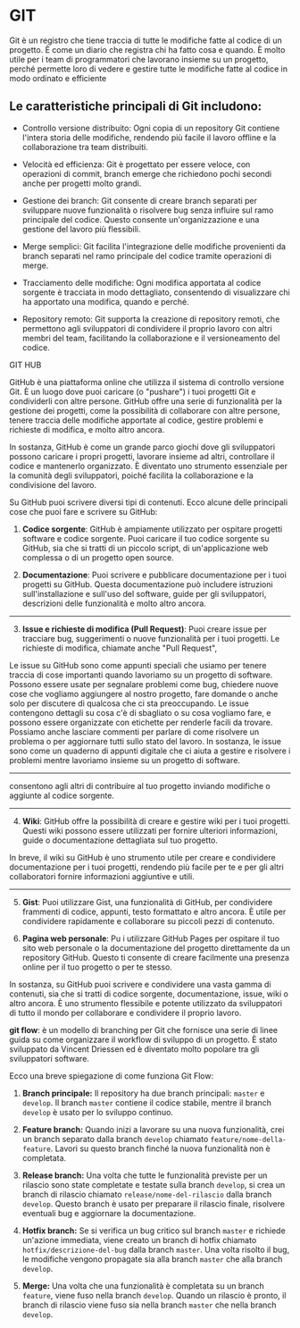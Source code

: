 # GIT

Git è un registro che tiene traccia di tutte le modifiche fatte al codice di un progetto. È come un diario che registra chi ha fatto cosa e quando. È molto utile per i team di programmatori che lavorano insieme su un progetto, perché permette loro di vedere e gestire tutte le modifiche fatte al codice in modo ordinato e efficiente

  

  

## Le caratteristiche principali di Git includono:

-   Controllo versione distribuito: Ogni copia di un repository Git contiene l'intera storia delle modifiche, rendendo più facile il lavoro offline e la collaborazione tra team distribuiti.
    
-   Velocità ed efficienza: Git è progettato per essere veloce, con operazioni di commit, branch emerge che richiedono pochi secondi anche per progetti molto grandi.
    
-   Gestione dei branch: Git consente di creare branch separati per sviluppare nuove funzionalità o risolvere bug senza influire sul ramo principale del codice. Questo consente un'organizzazione e una gestione del lavoro più flessibili.
    
-   Merge semplici: Git facilita l'integrazione delle modifiche provenienti da branch separati nel ramo principale del codice tramite operazioni di merge.
    
-   Tracciamento delle modifiche: Ogni modifica apportata al codice sorgente è tracciata in modo dettagliato, consentendo di visualizzare chi ha apportato una modifica, quando e perché.
    
-   Repository remoto: Git supporta la creazione di repository remoti, che permettono agli sviluppatori di condividere il proprio lavoro con altri membri del team, facilitando la collaborazione e il versioneamento del codice.
    

  

GIT HUB

  

GitHub è una piattaforma online che utilizza il sistema di controllo versione Git. È un luogo dove puoi caricare (o "pushare") i tuoi progetti Git e condividerli con altre persone. GitHub offre una serie di funzionalità per la gestione dei progetti, come la possibilità di collaborare con altre persone, tenere traccia delle modifiche apportate al codice, gestire problemi e richieste di modifica, e molto altro ancora.

In sostanza, GitHub è come un grande parco giochi dove gli sviluppatori possono caricare i propri progetti, lavorare insieme ad altri, controllare il codice e mantenerlo organizzato. È diventato uno strumento essenziale per la comunità degli sviluppatori, poiché facilita la collaborazione e la condivisione del lavoro.

Su GitHub puoi scrivere diversi tipi di contenuti. Ecco alcune delle principali cose che puoi fare e scrivere su GitHub:

  

1. **Codice sorgente**: GitHub è ampiamente utilizzato per ospitare progetti software e codice sorgente. Puoi caricare il tuo codice sorgente su GitHub, sia che si tratti di un piccolo script, di un'applicazione web complessa o di un progetto open source.

  

2. **Documentazione**: Puoi scrivere e pubblicare documentazione per i tuoi progetti su GitHub. Questa documentazione può includere istruzioni sull'installazione e sull'uso del software, guide per gli sviluppatori, descrizioni delle funzionalità e molto altro ancora.

  
  

----------

3. **Issue e richieste di modifica (Pull Request)**: Puoi creare issue per tracciare bug, suggerimenti o nuove funzionalità per i tuoi progetti. Le richieste di modifica, chiamate anche "Pull Request",

  

Le issue su GitHub sono come appunti speciali che usiamo per tenere traccia di cose importanti quando lavoriamo su un progetto di software. Possono essere usate per segnalare problemi come bug, chiedere nuove cose che vogliamo aggiungere al nostro progetto, fare domande o anche solo per discutere di qualcosa che ci sta preoccupando. Le issue contengono dettagli su cosa c'è di sbagliato o su cosa vogliamo fare, e possono essere organizzate con etichette per renderle facili da trovare. Possiamo anche lasciare commenti per parlare di come risolvere un problema o per aggiornare tutti sullo stato del lavoro. In sostanza, le issue sono come un quaderno di appunti digitale che ci aiuta a gestire e risolvere i problemi mentre lavoriamo insieme su un progetto di software.

----------

consentono agli altri di contribuire al tuo progetto inviando modifiche o aggiunte al codice sorgente.

  
  

----------

4. **Wiki**: GitHub offre la possibilità di creare e gestire wiki per i tuoi progetti. Questi wiki possono essere utilizzati per fornire ulteriori informazioni, guide o documentazione dettagliata sul tuo progetto.

In breve, il wiki su GitHub è uno strumento utile per creare e condividere documentazione per i tuoi progetti, rendendo più facile per te e per gli altri collaboratori fornire informazioni aggiuntive e utili.

  

----------

  

5. **Gist**: Puoi utilizzare Gist, una funzionalità di GitHub, per condividere frammenti di codice, appunti, testo formattato e altro ancora. È utile per condividere rapidamente e collaborare su piccoli pezzi di contenuto.

  

6. **Pagina web personale**: Pu
i utilizzare GitHub Pages per ospitare il tuo sito web personale o la documentazione del progetto direttamente da un repository GitHub. Questo ti consente di creare facilmente una presenza online per il tuo progetto o per te stesso.

  

In sostanza, su GitHub puoi scrivere e condividere una vasta gamma di contenuti, sia che si tratti di codice sorgente, documentazione, issue, wiki o altro ancora. È uno strumento flessibile e potente utilizzato da sviluppatori di tutto il mondo per collaborare e condividere il proprio lavoro.

**git flow**:  è un modello di branching per Git che fornisce una serie di linee guida su come organizzare il workflow di sviluppo di un progetto. È stato sviluppato da Vincent Driessen ed è diventato molto popolare tra gli sviluppatori software.

Ecco una breve spiegazione di come funziona Git Flow:

1. **Branch principale:** Il repository ha due branch principali: `master` e `develop`. Il branch `master` contiene il codice stabile, mentre il branch `develop` è usato per lo sviluppo continuo.

2. **Feature branch:** Quando inizi a lavorare su una nuova funzionalità, crei un branch separato dalla branch `develop` chiamato `feature/nome-della-feature`. Lavori su questo branch finché la nuova funzionalità non è completata.

3. **Release branch:** Una volta che tutte le funzionalità previste per un rilascio sono state completate e testate sulla branch `develop`, si crea un branch di rilascio chiamato `release/nome-del-rilascio` dalla branch `develop`. Questo branch è usato per preparare il rilascio finale, risolvere eventuali bug e aggiornare la documentazione.

4. **Hotfix branch:** Se si verifica un bug critico sul branch `master` e richiede un'azione immediata, viene creato un branch di hotfix chiamato `hotfix/descrizione-del-bug` dalla branch `master`. Una volta risolto il bug, le modifiche vengono propagate sia alla branch `master` che alla branch `develop`.

5. **Merge:** Una volta che una funzionalità è completata su un branch `feature`, viene fuso nella branch `develop`. Quando un rilascio è pronto, il branch di rilascio viene fuso sia nella branch `master` che nella branch `develop`.

